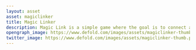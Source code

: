 ```yaml
---
layout: asset
asset: magiclinker
title: Magic Linker
description: Magic Link is a simple game where the goal is to connect a set of magic spheres.
opengraph_image: https://www.defold.com/images/assets/magiclinker-thumb.png
twitter_image: https://www.defold.com/images/assets/magiclinker-thumb.png
---
```


